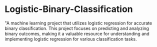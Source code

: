 # Logistic-Binary-Classification
"A machine learning project that utilizes logistic regression for accurate binary classification. This project focuses on predicting and analyzing binary outcomes, making it a valuable resource for understanding and implementing logistic regression for various classification tasks.
